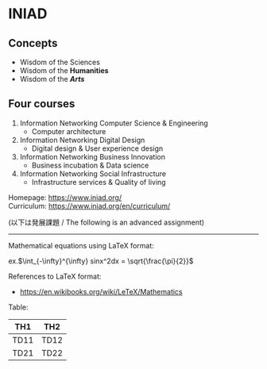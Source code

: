 # INIAD
## Concepts
- Wisdom of the Sciences
- Wisdom of the **Humanities**
- Wisdom of the ***Arts***

## Four courses
1. Information Networking Computer Science & Engineering
    - Computer architecture
2. Information Networking Digital Design
    - Digital design & User experience design
3. Information Networking Business Innovation
    - Business incubation & Data science
4. Information Networking Social Infrastructure
    - Infrastructure services & Quality of living

Homepage: https://www.iniad.org/  
Curriculum: https://www.iniad.org/en/curriculum/
  
(以下は発展課題 / The following is an advanced assignment)

------------

Mathematical equations using LaTeX format:  

ex.$\int_{-\infty}^{\infty} sinx^2dx = \sqrt{\frac{\pi}{2}}$

References to LaTeX format:
- https://en.wikibooks.org/wiki/LeTeX/Mathematics

Table:

| TH1  | TH2 |
| ------------- | ------------- |
| TD11  | TD12  |
| TD21  | TD22  |

